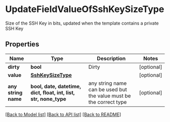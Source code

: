 # UpdateFieldValueOfSshKeySizeType

Size of the SSH Key in bits, updated when the template contains a private SSH Key

## Properties
Name | Type | Description | Notes
------------ | ------------- | ------------- | -------------
**dirty** | **bool** | Dirty | [optional] 
**value** | [**SshKeySizeType**](SshKeySizeType.md) |  | [optional] 
**any string name** | **bool, date, datetime, dict, float, int, list, str, none_type** | any string name can be used but the value must be the correct type | [optional]

[[Back to Model list]](../README.md#documentation-for-models) [[Back to API list]](../README.md#documentation-for-api-endpoints) [[Back to README]](../README.md)


